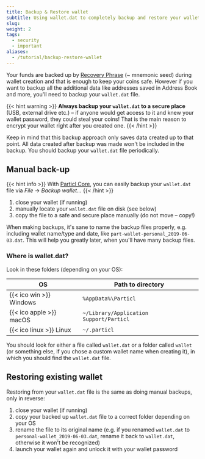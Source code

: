 ```yaml
---
title: Backup & Restore wallet
subtitle: Using wallet.dat to completely backup and restore your wallet
slug:
weight: 2
tags:
  - security
  - important
aliases:
  - /tutorial/backup-restore-wallet
---
```


Your funds are backed up by [Recovery Phrase](/tutorial/security/recovery-phrase) (~ mnemonic seed) during wallet creation and that is enough to keep your coins safe. However if you want to backup all the additional data like addresses saved in Address Book and more, you'll need to backup your `wallet.dat` file.

{{< hint warning >}}
**Always backup your `wallet.dat` to a secure place** (USB, external drive etc.) – if anyone would get access to it and knew your wallet password, they could steal your coins! That is the main reason to encrypt your wallet right after you created one.
{{< /hint >}}

Keep in mind that this backup approach only saves data created up to that point. All data created after backup was made won't be included in the backup. You should backup your `wallet.dat` file periodically.


## Manual back-up

{{< hint info >}}
With [Particl Core](/tutorial/wallets/particl-core/), you can easily backup your `wallet.dat` file via _File_ → _Backup wallet..._
{{< /hint >}}

  1. close your wallet (if running)
  2. manually locate your `wallet.dat` file on disk (see below)
  3. copy the file to a safe and secure place manually (do not move – copy!)

When making backups, it's sane to name the backup files properly, e.g. including wallet name/type and date, like `part-wallet-personal_2019-06-03.dat`. This will help you greatly later, when you'll have many backup files.


### Where is wallet.dat?

Look in these folders (depending on your OS):

| OS                       | Path to directory                       |
|--------------------------|-----------------------------------------|
| {{< ico win >}} Windows  | `%AppData%\Particl`                     |
| {{< ico apple >}} macOS  | `~/Library/Application Support/Particl` |
| {{< ico linux >}} Linux  | `~/.particl`                            |

You should look for either a file called `wallet.dat` or a folder called `wallet` (or something else, if you chose a custom wallet name when creating it), in which you should find the `wallet.dat` file.


## Restoring existing wallet

Restoring from your `wallet.dat` file is the same as doing manual backups, only in reverse:

  1. close your wallet (if running)
  2. copy your backed up `wallet.dat` file to a correct folder depending on your OS
  3. rename the file to its original name (e.g. if you renamed `wallet.dat` to `personal-wallet_2019-06-03.dat`, rename it back to `wallet.dat`, otherwise it won't be recognized)
  4. launch your wallet again and unlock it with your wallet password